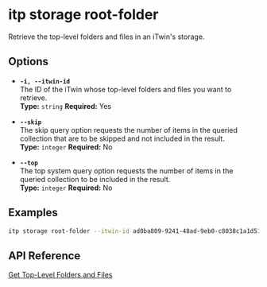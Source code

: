 # itp storage root-folder

Retrieve the top-level folders and files in an iTwin's storage.

## Options

- **`-i, --itwin-id`**  
  The ID of the iTwin whose top-level folders and files you want to retrieve.  
  **Type:** `string` **Required:** Yes

- **`--skip`**  
  The skip query option requests the number of items in the queried collection that are to be skipped and not included in the result.  
  **Type:** `integer` **Required:** No

- **`--top`**  
  The top system query option requests the number of items in the queried collection to be included in the result.  
  **Type:** `integer` **Required:** No

## Examples

```bash
itp storage root-folder --itwin-id ad0ba809-9241-48ad-9eb0-c8038c1a1d51
```

## API Reference

[Get Top-Level Folders and Files](https://developer.bentley.com/apis/storage/operations/get-top-level-folders-and-files-by-itwin/)